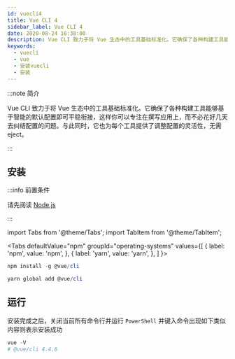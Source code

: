 ```yaml
---
id: vuecli4
title: Vue CLI 4
sidebar_label: Vue CLI 4
date: 2020-08-24 16:38:00
description: Vue CLI 致力于将 Vue 生态中的工具基础标准化。它确保了各种构建工具能够基于智能的默认配置即可平稳衔接，这样你可以专注在撰写应用上，而不必花好几天去纠结配置的问题。与此同时，它也为每个工具提供了调整配置的灵活性，无需 eject。
keywords:
  - vuecli
  - vue
  - 安装vuecli
  - 安装
---
```


:::note 简介

Vue CLI 致力于将 Vue 生态中的工具基础标准化。它确保了各种构建工具能够基于智能的默认配置即可平稳衔接，这样你可以专注在撰写应用上，而不必花好几天去纠结配置的问题。与此同时，它也为每个工具提供了调整配置的灵活性，无需 eject。

:::

## 安装

:::info 前置条件

请先阅读 [Node.js](../nodejs)

:::

import Tabs from '@theme/Tabs'; import TabItem from '@theme/TabItem';

<Tabs defaultValue="npm" groupId="operating-systems" values={[ { label: 'npm', value: 'npm', }, { label: 'yarn', value: 'yarn', }, ] }>

<TabItem value="npm">


```powershell title="PowerShell"
npm install -g @vue/cli
```

</TabItem>
<TabItem value="yarn">

```powershell title="PowerShell"
yarn global add @vue/cli
```

</TabItem>
</Tabs>

## 运行

安装完成之后，关闭当前所有命令行并运行 `PowerShell` 并键入命令出现如下类似内容则表示安装成功

```powershell title="PowerShell"
vue -V
# @vue/cli 4.4.6
```